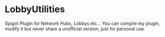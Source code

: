 # LobbyUtilities
Spigot Plugin for Network Hubs, Lobbys etc...
You can compile my plugin, modify it but never share a unofficial version, just for personal use.
